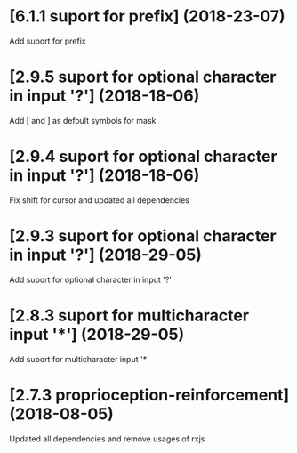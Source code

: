 <a name="6.1.1"></a>
# [6.1.1 suport for prefix] (2018-23-07)

Add suport for prefix

<a name="2.9.5"></a>
# [2.9.5 suport for optional character in input '?'] (2018-18-06)

Add [ and ] as defoult symbols for mask

<a name="2.9.4"></a>
# [2.9.4 suport for optional character in input '?'] (2018-18-06)

Fix shift for cursor and updated all dependencies

<a name="2.9.3"></a>
# [2.9.3 suport for optional character in input '?'] (2018-29-05)

Add suport for optional character in input '?'

<a name="2.8.3"></a>
# [2.8.3 suport for multicharacter input '*'] (2018-29-05)

Add suport for multicharacter input '*'


<a name="2.7.3"></a>
# [2.7.3 proprioception-reinforcement] (2018-08-05)

Updated all dependencies and remove usages of rxjs

